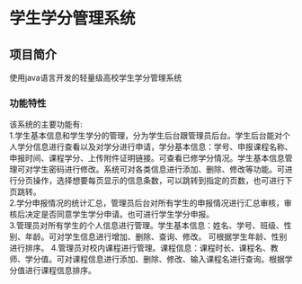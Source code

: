 # 学生学分管理系统
## 项目简介
使用java语言开发的轻量级高校学生学分管理系统
### 功能特性
该系统的主要功能有:  
1.学生基本信息和学生学分的管理，分为学生后台跟管理员后台。学生后台能对个人学分信息进行查看以及对学分进行申请，学分基本信息：学号、申报课程名称、申报时间、课程学分、上传附件证明链接。可查看已修学分情况。学生基本信息管理可对学生密码进行修改。系统可对各类信息进行添加、删除、修改等功能。可进行分页操作，选择想要每页显示的信息条数，可以跳转到指定的页数，也可进行下页跳转。  
2.学分申报情况的统计汇总，管理员后台对所有学生的申报情况进行汇总审核，审核后决定是否同意学生学分申请。也可进行学生学分申报。  
3.管理员对所有学生的个人信息进行管理。学生基本信息：姓名、学号、班级、性别、年龄。可对学生信息进行增加、删除、查询、修改。  可根据学生年龄、性别进行排序。
4.管理员对校内课程进行管理。课程信息：课程时长、课程名、教师、学分值。可对课程信息进行添加、删除、修改、输入课程名进行查询。根据学分值进行课程信息排序。  
